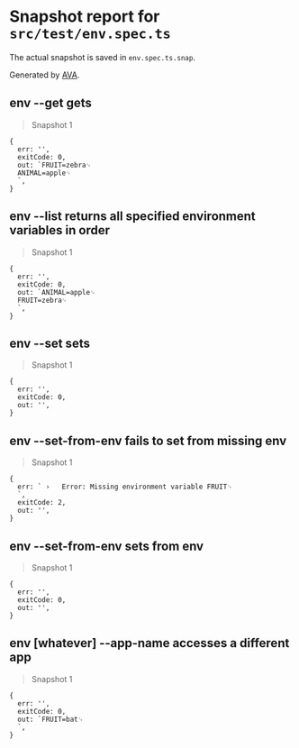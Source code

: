 # Snapshot report for `src/test/env.spec.ts`

The actual snapshot is saved in `env.spec.ts.snap`.

Generated by [AVA](https://ava.li).

## env --get gets

> Snapshot 1

    {
      err: '',
      exitCode: 0,
      out: `FRUIT=zebra␊
      ANIMAL=apple␊
      `,
    }

## env --list returns all specified environment variables in order

> Snapshot 1

    {
      err: '',
      exitCode: 0,
      out: `ANIMAL=apple␊
      FRUIT=zebra␊
      `,
    }

## env --set sets

> Snapshot 1

    {
      err: '',
      exitCode: 0,
      out: '',
    }

## env --set-from-env fails to set from missing env

> Snapshot 1

    {
      err: ` ›   Error: Missing environment variable FRUIT␊
      `,
      exitCode: 2,
      out: '',
    }

## env --set-from-env sets from env

> Snapshot 1

    {
      err: '',
      exitCode: 0,
      out: '',
    }

## env [whatever] --app-name accesses a different app

> Snapshot 1

    {
      err: '',
      exitCode: 0,
      out: `FRUIT=bat␊
      `,
    }
